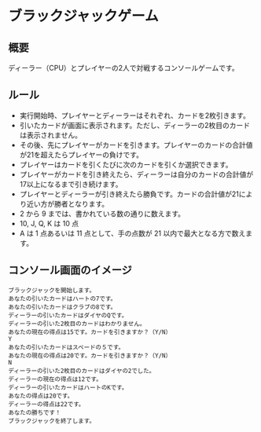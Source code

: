 # ブラックジャックゲーム
## 概要
ディーラー（CPU）とプレイヤーの2人で対戦するコンソールゲームです。
## ルール
- 実行開始時、プレイヤーとディーラーはそれぞれ、カードを2枚引きます。
- 引いたカードが画面に表示されます。ただし、ディーラーの2枚目のカードは表示されません。
- その後、先にプレイヤーがカードを引きます。プレイヤーのカードの合計値が21を超えたらプレイヤーの負けです。
- プレイヤーはカードを引くたびに次のカードを引くか選択できます。
- プレイヤーがカードを引き終えたら、ディーラーは自分のカードの合計値が17以上になるまで引き続けます。
- プレイヤーとディーラーが引き終えたら勝負です。カードの合計値が21により近い方が勝者となります。
- 2 から 9 までは、書かれている数の通りに数えます。
- 10, J, Q, K は 10 点
- A は 1 点あるいは 11 点として、手の点数が 21 以内で最大となる方で数えます。
## コンソール画面のイメージ
```
ブラックジャックを開始します。
あなたの引いたカードはハートの7です。
あなたの引いたカードはクラブの8です。
ディーラーの引いたカードはダイヤのQです。
ディーラーの引いた2枚目のカードはわかりません。
あなたの現在の得点は15です。カードを引きますか？（Y/N）
Y
あなたの引いたカードはスペードの５です。
あなたの現在の得点は20です。カードを引きますか？（Y/N）
N
ディーラーの引いた2枚目のカードはダイヤの2でした。
ディーラーの現在の得点は12です。
ディーラーの引いたカードはハートのKです。
あなたの得点は20です。
ディーラーの得点は22です。
あなたの勝ちです！
ブラックジャックを終了します。
```